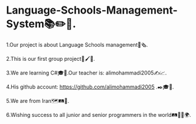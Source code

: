 # Language-Schools-Management-System📚✏️📑.

1.Our project is about Language Schools management📒🗞️.

2.This is our first group project💎🖌️👥.

3.We are learning C#🎓📒.Our teacher is: alimohammadi2005✍️📈.

4.His github account: https://github.com/alimohammadi2005 .✒️🎓🙌.

5.We are from Iran🗺️🛤️🧭.

6.Wishing success to all junior and senior programmers in the world🛤️🧭✨🌍.
